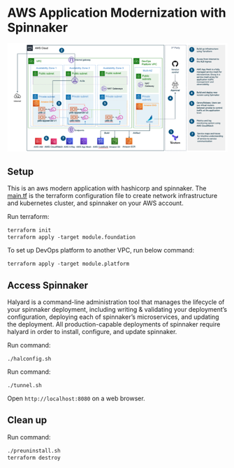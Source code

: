 # AWS Application Modernization with Spinnaker

![aws-modernization-with-spinnaker](../../images/aws-modernization-with-spinnaker-architecture.png)

## Setup
This is an aws modern application with hashicorp and spinnaker. The [main.tf](main.tf) is the terraform configuration file to create network infrastructure and kubernetes cluster, and spinnaker on your AWS account.

Run terraform:
```
terraform init
terraform apply -target module.foundation
```

To set up DevOps platform to another VPC, run below command:
```
terraform apply -target module.platform
```

## Access Spinnaker
Halyard is a command-line administration tool that manages the lifecycle of your spinnaker deployment, including writing & validating your deployment’s configuration, deploying each of spinnaker’s microservices, and updating the deployment. All production-capable deployments of spinnaker require halyard in order to install, configure, and update spinnaker.

Run command:
```
./halconfig.sh
```

Run command:
```
./tunnel.sh
```
Open `http://localhost:8080` on a web browser.

## Clean up
Run command:
```
./preuninstall.sh
terraform destroy
```
